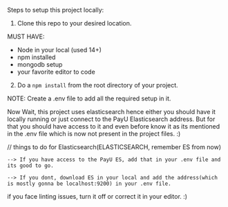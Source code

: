 Steps to setup this project locally:

1. Clone this repo to your desired location.

MUST HAVE:
 - Node in your local (used 14+)
 - npm installed
 - mongodb setup
 - your favorite editor to code

2. Do a `npm install` from the root directory of your project.


NOTE: Create a .env file to add all the required setup in it.

Now Wait, this project uses elasticsearch hence either you should have it locally running or just connect to the PayU Elasticsearch address. But for that you should have access to it and even before know it as its
mentioned in the .env file which is now not present in the project files. :)

// things to do for Elasticsearch(ELASTICSEARCH, remember ES from now)

    --> If you have access to the PayU ES, add that in your .env file and its good to go.

    --> If you dont, download ES in your local and add the address(which is mostly gonna be localhost:9200) in your .env file.

if you face linting issues, turn it off or correct it in your editor. :)





